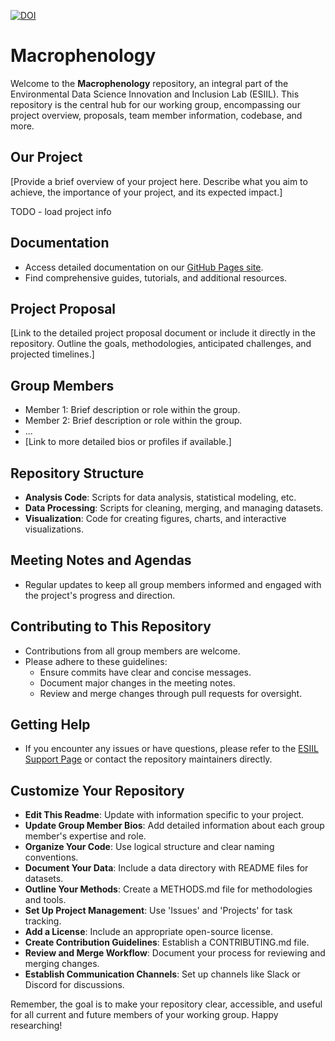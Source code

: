 [![DOI](https://zenodo.org/badge/780492293.svg)](https://zenodo.org/doi/10.5281/zenodo.11168033)

# Macrophenology

Welcome to the **Macrophenology** repository, an integral part of the Environmental Data Science Innovation and Inclusion Lab (ESIIL). This repository is the central hub for our working group, encompassing our project overview, proposals, team member information, codebase, and more.

## Our Project
[Provide a brief overview of your project here. Describe what you aim to achieve, the importance of your project, and its expected impact.]

TODO - load project info

## Documentation
- Access detailed documentation on our [GitHub Pages site](https://your-gh-pages-url/).
- Find comprehensive guides, tutorials, and additional resources.

## Project Proposal
[Link to the detailed project proposal document or include it directly in the repository. Outline the goals, methodologies, anticipated challenges, and projected timelines.]

## Group Members
- Member 1: Brief description or role within the group.
- Member 2: Brief description or role within the group.
- ...
- [Link to more detailed bios or profiles if available.]

## Repository Structure
- **Analysis Code**: Scripts for data analysis, statistical modeling, etc.
- **Data Processing**: Scripts for cleaning, merging, and managing datasets.
- **Visualization**: Code for creating figures, charts, and interactive visualizations.

## Meeting Notes and Agendas
- Regular updates to keep all group members informed and engaged with the project's progress and direction.

## Contributing to This Repository
- Contributions from all group members are welcome.
- Please adhere to these guidelines:
  - Ensure commits have clear and concise messages.
  - Document major changes in the meeting notes.
  - Review and merge changes through pull requests for oversight.

## Getting Help
- If you encounter any issues or have questions, please refer to the [ESIIL Support Page](https://esiil-support-page-url/) or contact the repository maintainers directly.

## Customize Your Repository
- **Edit This Readme**: Update with information specific to your project.
- **Update Group Member Bios**: Add detailed information about each group member's expertise and role.
- **Organize Your Code**: Use logical structure and clear naming conventions.
- **Document Your Data**: Include a data directory with README files for datasets.
- **Outline Your Methods**: Create a METHODS.md file for methodologies and tools.
- **Set Up Project Management**: Use 'Issues' and 'Projects' for task tracking.
- **Add a License**: Include an appropriate open-source license.
- **Create Contribution Guidelines**: Establish a CONTRIBUTING.md file.
- **Review and Merge Workflow**: Document your process for reviewing and merging changes.
- **Establish Communication Channels**: Set up channels like Slack or Discord for discussions.

Remember, the goal is to make your repository clear, accessible, and useful for all current and future members of your working group. Happy researching!
